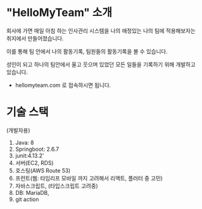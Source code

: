 # "HelloMyTeam" 소개
회사에 가면 매일 아침 하는 인사관리 시스템을 나의 애정있는 나의 팀에 적용해보자는 취지에서 만들어졌습니다.

이를 통해 팀 안에서 나의 활동기록, 팀원들의 활동기록을 볼 수 있습니다.

성인이 되고 하나의 팀안에서 울고 웃으며 있었던 모든 일들을 기록하기 위해 개발하고 있습니다.



* hellomyteam.com 로 접속하시면 됩니다. 

# 기술 스택
(개발자용)
1. Java: 8 
2. Springboot: 2.6.7
3. junit:4.13.2'
4. 서버(EC2, RDS)
5. 호스팅(AWS Route 53)
6. 프런트(웹: 타임리프 모바일 까지 고려해서 리액트, 플러터 중 고민)
7. 자바스크립트, (타입스크립트 고려중)
8. DB: MariaDB, 
9. git action
